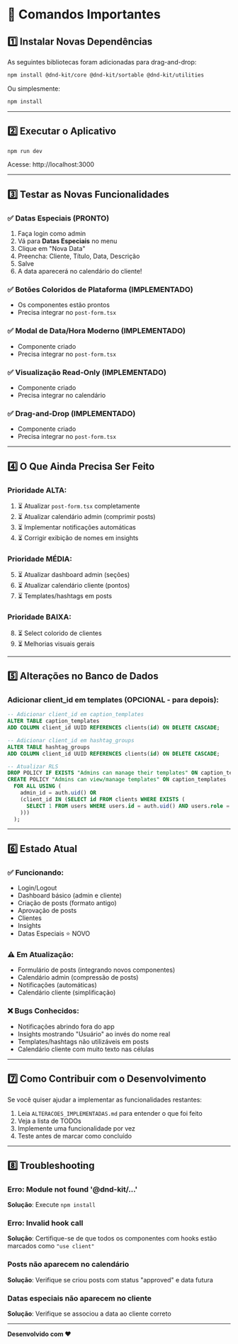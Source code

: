 # 🚀 Comandos Importantes

## 1️⃣ Instalar Novas Dependências

As seguintes bibliotecas foram adicionadas para drag-and-drop:

```bash
npm install @dnd-kit/core @dnd-kit/sortable @dnd-kit/utilities
```

Ou simplesmente:

```bash
npm install
```

---

## 2️⃣ Executar o Aplicativo

```bash
npm run dev
```

Acesse: http://localhost:3000

---

## 3️⃣ Testar as Novas Funcionalidades

### ✅ **Datas Especiais** (PRONTO)
1. Faça login como admin
2. Vá para **Datas Especiais** no menu
3. Clique em "Nova Data"
4. Preencha: Cliente, Título, Data, Descrição
5. Salve
6. A data aparecerá no calendário do cliente!

### ✅ **Botões Coloridos de Plataforma** (IMPLEMENTADO)
- Os componentes estão prontos
- Precisa integrar no `post-form.tsx`

### ✅ **Modal de Data/Hora Moderno** (IMPLEMENTADO)
- Componente criado
- Precisa integrar no `post-form.tsx`

### ✅ **Visualização Read-Only** (IMPLEMENTADO)
- Componente criado
- Precisa integrar no calendário

### ✅ **Drag-and-Drop** (IMPLEMENTADO)
- Componente criado
- Precisa integrar no `post-form.tsx`

---

## 4️⃣ O Que Ainda Precisa Ser Feito

### Prioridade ALTA:
1. ⏳ Atualizar `post-form.tsx` completamente
2. ⏳ Atualizar calendário admin (comprimir posts)
3. ⏳ Implementar notificações automáticas
4. ⏳ Corrigir exibição de nomes em insights

### Prioridade MÉDIA:
5. ⏳ Atualizar dashboard admin (seções)
6. ⏳ Atualizar calendário cliente (pontos)
7. ⏳ Templates/hashtags em posts

### Prioridade BAIXA:
8. ⏳ Select colorido de clientes
9. ⏳ Melhorias visuais gerais

---

## 5️⃣ Alterações no Banco de Dados

### Adicionar client_id em templates (OPCIONAL - para depois):

```sql
-- Adicionar client_id em caption_templates
ALTER TABLE caption_templates 
ADD COLUMN client_id UUID REFERENCES clients(id) ON DELETE CASCADE;

-- Adicionar client_id em hashtag_groups
ALTER TABLE hashtag_groups 
ADD COLUMN client_id UUID REFERENCES clients(id) ON DELETE CASCADE;

-- Atualizar RLS
DROP POLICY IF EXISTS "Admins can manage their templates" ON caption_templates;
CREATE POLICY "Admins can view/manage templates" ON caption_templates
  FOR ALL USING (
    admin_id = auth.uid() OR 
    (client_id IN (SELECT id FROM clients WHERE EXISTS (
      SELECT 1 FROM users WHERE users.id = auth.uid() AND users.role = 'admin'
    )))
  );
```

---

## 6️⃣ Estado Atual

### ✅ Funcionando:
- Login/Logout
- Dashboard básico (admin e cliente)
- Criação de posts (formato antigo)
- Aprovação de posts
- Clientes
- Insights
- Datas Especiais ⭐ NOVO

### ⚠️ Em Atualização:
- Formulário de posts (integrando novos componentes)
- Calendário admin (compressão de posts)
- Notificações (automáticas)
- Calendário cliente (simplificação)

### ❌ Bugs Conhecidos:
- Notificações abrindo fora do app
- Insights mostrando "Usuário" ao invés do nome real
- Templates/hashtags não utilizáveis em posts
- Calendário cliente com muito texto nas células

---

## 7️⃣ Como Contribuir com o Desenvolvimento

Se você quiser ajudar a implementar as funcionalidades restantes:

1. Leia `ALTERACOES_IMPLEMENTADAS.md` para entender o que foi feito
2. Veja a lista de TODOs
3. Implemente uma funcionalidade por vez
4. Teste antes de marcar como concluído

---

## 8️⃣ Troubleshooting

### Erro: Module not found '@dnd-kit/...'
**Solução**: Execute `npm install`

### Erro: Invalid hook call
**Solução**: Certifique-se de que todos os componentes com hooks estão marcados como `"use client"`

### Posts não aparecem no calendário
**Solução**: Verifique se criou posts com status "approved" e data futura

### Datas especiais não aparecem no cliente
**Solução**: Verifique se associou a data ao cliente correto

---

**Desenvolvido com ❤️**

